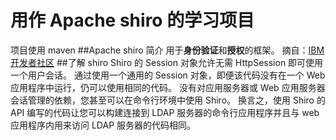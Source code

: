 用作 Apache shiro 的学习项目
====
项目使用 maven
##Apache shiro 简介
用于<strong>身份验证</strong>和<strong>授权</strong>的框架。
摘自：[IBM开发者社区](http://www.ibm.com/developerworks/cn/web/wa-apacheshiro/ "Apache Shiro 简介")
##了解 shiro
		Shiro 的 Session 对象允许无需 HttpSession 即可使用一个用户会话。
		通过使用一个通用的 Session 对象，即便该代码没有在一个 Web 应用程序中运行，仍可以使用相同的代码。
		没有对应用服务器或 Web 应用服务器会话管理的依赖，您甚至可以在命令行环境中使用 Shiro。
		换言之，使用 Shiro 的 API 编写的代码让您可以构建连接到 LDAP 服务器的命令行应用程序并且与 web 应用程序内用来访问 LDAP 服务器的代码相同。